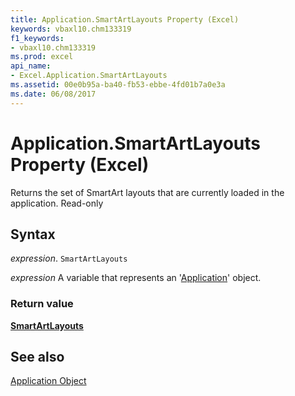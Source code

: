 ```yaml
---
title: Application.SmartArtLayouts Property (Excel)
keywords: vbaxl10.chm133319
f1_keywords:
- vbaxl10.chm133319
ms.prod: excel
api_name:
- Excel.Application.SmartArtLayouts
ms.assetid: 00e0b95a-ba40-fb53-ebbe-4fd01b7a0e3a
ms.date: 06/08/2017
---
```



# Application.SmartArtLayouts Property (Excel)

Returns the set of SmartArt layouts that are currently loaded in the application. Read-only


## Syntax

 _expression_. `SmartArtLayouts`

 _expression_ A variable that represents an '[Application](Excel.Application(object).md)' object.


### Return value

 **[SmartArtLayouts](Office.SmartArtLayouts.md)**


## See also


[Application Object](Excel.Application(object).md)

